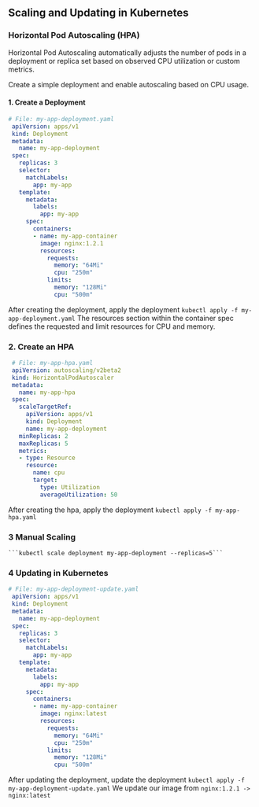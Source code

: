 ## Scaling and Updating in Kubernetes

###  Horizontal Pod Autoscaling (HPA)
Horizontal Pod Autoscaling automatically adjusts the number of pods in a deployment or replica set based on observed CPU utilization or custom metrics.

Create a simple deployment and enable autoscaling based on CPU usage.

#### 1. Create a Deployment
 
   ```yaml
   # File: my-app-deployment.yaml
    apiVersion: apps/v1
    kind: Deployment
    metadata:
      name: my-app-deployment
    spec:
      replicas: 3
      selector:
        matchLabels:
          app: my-app
      template:
        metadata:
          labels:
            app: my-app
        spec:
          containers:
          - name: my-app-container
            image: nginx:1.2.1
            resources:
              requests:
                memory: "64Mi"
                cpu: "250m"
              limits:
                memory: "128Mi"
                cpu: "500m"

   ```
After creating the deployment, apply the deployment
```kubectl apply -f my-app-deployment.yaml```
The resources section within the container spec defines the requested and limit resources for CPU and memory.

### 2. Create an HPA

   
   ```yaml
    # File: my-app-hpa.yaml
    apiVersion: autoscaling/v2beta2
    kind: HorizontalPodAutoscaler
    metadata:
      name: my-app-hpa
    spec:
      scaleTargetRef:
        apiVersion: apps/v1
        kind: Deployment
        name: my-app-deployment
      minReplicas: 2
      maxReplicas: 5
      metrics:
      - type: Resource
        resource:
          name: cpu
          target:
            type: Utilization
            averageUtilization: 50


   ```
After creating the hpa, apply the deployment
```kubectl apply -f my-app-hpa.yaml```

### 3  Manual Scaling
    ```kubectl scale deployment my-app-deployment --replicas=5```


### 4 Updating in Kubernetes
    
   ```yaml
   # File: my-app-deployment-update.yaml
    apiVersion: apps/v1
    kind: Deployment
    metadata:
      name: my-app-deployment
    spec:
      replicas: 3
      selector:
        matchLabels:
          app: my-app
      template:
        metadata:
          labels:
            app: my-app
        spec:
          containers:
          - name: my-app-container
            image: nginx:latest
            resources:
              requests:
                memory: "64Mi"
                cpu: "250m"
              limits:
                memory: "128Mi"
                cpu: "500m"

   ```

After updating the deployment, update the deployment
```kubectl apply -f my-app-deployment-update.yaml```
We update our image from ```nginx:1.2.1 -> nginx:latest```

    


